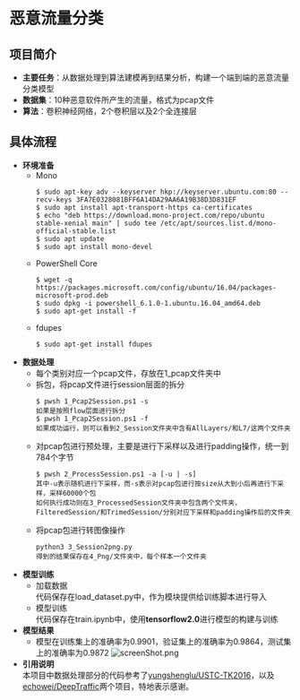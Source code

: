# 恶意流量分类
## **项目简介**
- **主要任务**：从数据处理到算法建模再到结果分析，构建一个端到端的恶意流量分类模型
- **数据集**：10种恶意软件所产生的流量，格式为pcap文件
- **算法**：卷积神经网络，2个卷积层以及2个全连接层
## 具体流程
- **环境准备**
  - Mono  
    ```
    $ sudo apt-key adv --keyserver hkp://keyserver.ubuntu.com:80 --recv-keys 3FA7E0328081BFF6A14DA29AA6A19B38D3D831EF
    $ sudo apt install apt-transport-https ca-certificates
    $ echo "deb https://download.mono-project.com/repo/ubuntu stable-xenial main" | sudo tee /etc/apt/sources.list.d/mono-official-stable.list
    $ sudo apt update
    $ sudo apt install mono-devel
    ```
  - PowerShell Core
    ```
    $ wget -q https://packages.microsoft.com/config/ubuntu/16.04/packages-microsoft-prod.deb
    $ sudo dpkg -i powershell_6.1.0-1.ubuntu.16.04_amd64.deb
    $ sudo apt-get install -f
    ```
  - fdupes
    ```
    $ sudo apt-get install fdupes
    ```
- **数据处理**
  - 每个类别对应一个pcap文件，存放在1_pcap文件夹中
  - 拆包，将pcap文件进行session层面的拆分
    ```
    $ pwsh 1_Pcap2Session.ps1 -s
    如果是按照flow层面进行拆分
    $ pwsh 1_Pcap2Session.ps1 -f
    如果成功运行，则可以看到2_Session文件夹中含有AllLayers/和L7/这两个文件夹
    ```
  - 对pcap包进行预处理，主要是进行下采样以及进行padding操作，统一到784个字节
    ```
    $ pwsh 2_ProcessSession.ps1 -a [-u | -s]
    其中-u表示随机进行下采样，而-s表示对pcap包进行按size从大到小后再进行下采样，采样60000个包  
    如何执行成功则在3_ProcessedSession文件夹中包含两个文件夹，FilteredSession/和TrimedSession/分别对应下采样和padding操作后的文件夹
    ```
  - 将pcap包进行转图像操作
    ```
    python3 3_Session2png.py
    得到的结果保存在4_Png/文件夹中，每个样本一个文件夹
    ```  
- **模型训练**
  - 加载数据  
    代码保存在load_dataset.py中，作为模块提供给训练脚本进行导入
  - 模型训练  
    代码保存在train.ipynb中，使用**tensorflow2.0**进行模型的构建与训练
- **模型结果**  
  - 模型在训练集上的准确率为0.9901，验证集上的准确率为0.9864，测试集上的准确率为0.9872
  ![screenShot.png](https://i.loli.net/2019/11/27/bJuh1B2NQWpw58q.png)
- **引用说明**  
  本项目中数据处理部分的代码参考了[yungshenglu/USTC-TK2016](https://github.com/yungshenglu/USTC-TK2016/tree/ubuntu)，以及[echowei/DeepTraffic](https://github.com/echowei/DeepTraffic)两个项目，特地表示感谢。
  

